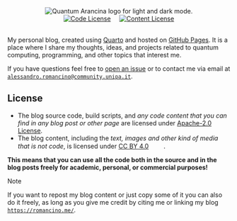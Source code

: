 <div align="center">
<picture>
  <source media="(prefers-color-scheme: dark)" srcset="./assets/quantum-arancina-white.png">
  <source media="(prefers-color-scheme: light)" srcset="./assets/quantum-arancina-black.png">
  <img alt="Quantum Arancina logo for light and dark mode." src="">
</picture>
<br>
<a href="https://www.apache.org/licenses/LICENSE-2.0"><img alt="Code License" src="https://img.shields.io/github/license/alex180500/quantum-arancina?label=code%20license"></a>
&nbsp;&nbsp;&nbsp;
<a href="https://creativecommons.org/licenses/by/4.0/"><img alt="Content License" src="https://img.shields.io/badge/content-CC%20BY%204.0-blue?label=content%20license"></a>
</div><br>

My personal blog, created using [Quarto](https://quarto.org/) and hosted on [GitHub Pages](https://pages.github.com/). It is a place where I share my thoughts, ideas, and projects related to quantum computing, programming, and other topics that interest me.

If you have questions feel free to [open an issue](https://github.com/alex180500/quantum-arancina/issues/new/choose) or to contact me via email at [`alessandro.romancino@community.unipa.it`](mailto:alessandro.romancino@community.unipa.it).

## License

- The blog source code, build scripts, and _any code content that you can find in any blog post or other page_ are licensed under [Apache-2.0 License](./LICENSE). 
- The blog content, including the _text, images and other kind of media that is not code_, is licensed under [CC BY 4.0](https://creativecommons.org/licenses/by/4.0/) [<img src="https://mirrors.creativecommons.org/presskit/icons/cc.svg" width="15"><img src="https://mirrors.creativecommons.org/presskit/icons/by.svg" width="15">](https://creativecommons.org/licenses/by/4.0/).

**This means that you can use all the code both in the source and in the blog posts freely for academic, personal, or commercial purposes!**

> [!NOTE]
> If you want to repost my blog content or just copy some of it you can also do it freely, as long as you give me credit by citing me or linking my blog [`https://romancino.me/`](https://romancino.me/).
